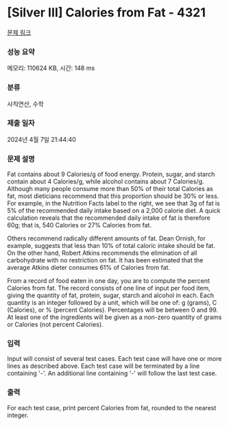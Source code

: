 # [Silver III] Calories from Fat - 4321 

[문제 링크](https://www.acmicpc.net/problem/4321) 

### 성능 요약

메모리: 110624 KB, 시간: 148 ms

### 분류

사칙연산, 수학

### 제출 일자

2024년 4월 7일 21:44:40

### 문제 설명

<p>Fat contains about 9 Calories/g of food energy. Protein, sugar, and starch contain about 4 Calories/g, while alcohol contains about 7 Calories/g. Although many people consume more than 50% of their total Calories as fat, most dieticians recommend that this proportion should be 30% or less. For example, in the Nutrition Facts label to the right, we see that 3g of fat is 5% of the recommended daily intake based on a 2,000 calorie diet. A quick calculation reveals that the recommended daily intake of fat is therefore 60g; that is, 540 Calories or 27% Calories from fat.</p>

<p>Others recommend radically different amounts of fat. Dean Ornish, for example, suggests that less than 10% of total caloric intake should be fat. On the other hand, Robert Atkins recommends the elimination of all carbohydrate with no restriction on fat. It has been estimated that the average Atkins dieter consumes 61% of Calories from fat.</p>

<p>From a record of food eaten in one day, you are to compute the percent Calories from fat. The record consists of one line of input per food item, giving the quantity of fat, protein, sugar, starch and alcohol in each. Each quantity is an integer followed by a unit, which will be one of: g (grams), C (Calories), or % (percent Calories). Percentages will be between 0 and 99. At least one of the ingredients will be given as a non-zero quantity of grams or Calories (not percent Calories).</p>

### 입력 

 <p>Input will consist of several test cases. Each test case will have one or more lines as described above. Each test case will be terminated by a line containing '-'. An additional line containing '-' will follow the last test case.</p>

### 출력 

 <p>For each test case, print percent Calories from fat, rounded to the nearest integer.</p>

